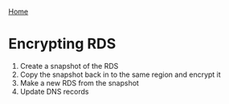 <html><link rel="stylesheet" href="../assets/css/air.css"></html>

[Home](../index.html)

# Encrypting RDS

1. Create a snapshot of the RDS 
1. Copy the snapshot back in to the same region and encrypt it 
1. Make a new RDS from the snapshot 
1. Update DNS records